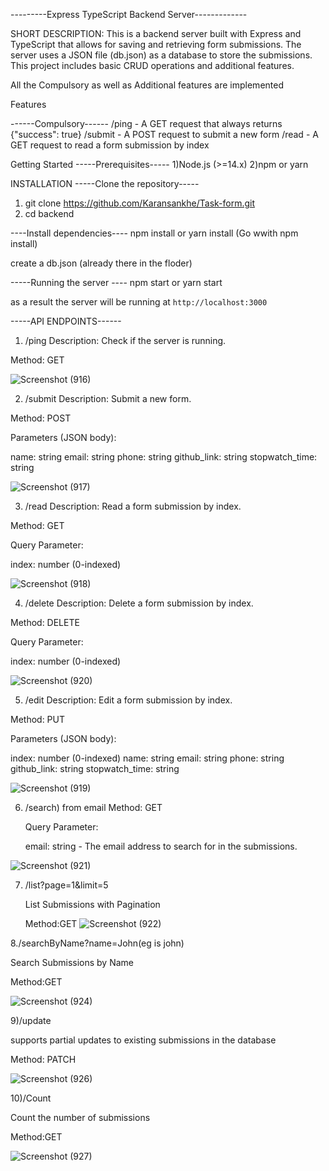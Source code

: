 ---------Express TypeScript Backend Server-------------

SHORT DESCRIPTION: This is a backend server built with Express and TypeScript that allows for saving and retrieving form submissions. The server uses a JSON file (db.json) as a database to store the submissions. This project includes basic CRUD operations and additional features.

All the Compulsory as well as Additional features are implemented 


Features


------Compulsory------
/ping - A GET request that always returns {"success": true}
/submit - A POST request to submit a new form
/read - A GET request to read a form submission by index




Getting Started
-----Prerequisites-----
1)Node.js (>=14.x)
2)npm or yarn

INSTALLATION
-----Clone the repository-----
1) git clone https://github.com/Karansankhe/Task-form.git
2) cd backend


----Install dependencies----
npm install 
or yarn install 
(Go wwith npm install)


create a db.json (already there in the floder)


-----Running the server ----
npm start 
or 
yarn start

as a result the server will be running at `http://localhost:3000`

-----API ENDPOINTS------
1. /ping
Description: Check if the server is running.

Method: GET


![Screenshot (916)](https://github.com/Karansankhe/Task-form/assets/98593148/c49843b2-8c69-48e1-a48f-83ee20e0f97b)

2. /submit
Description: Submit a new form.

Method: POST

Parameters (JSON body):

name: string
email: string
phone: string
github_link: string
stopwatch_time: string

![Screenshot (917)](https://github.com/Karansankhe/Task-form/assets/98593148/01ec59b7-47d1-4eb2-b47e-78b6c63317eb)


3. /read
Description: Read a form submission by index.

Method: GET

Query Parameter:

index: number (0-indexed)


![Screenshot (918)](https://github.com/Karansankhe/Task-form/assets/98593148/5bd7aebb-c12c-4daa-8ecd-9df70d6ad4cb)


4. /delete
Description: Delete a form submission by index.

Method: DELETE

Query Parameter:

index: number (0-indexed)


![Screenshot (920)](https://github.com/Karansankhe/Task-form/assets/98593148/df1027fd-a5b3-4185-ba18-a8375c8661a1)


5. /edit
Description: Edit a form submission by index.

Method: PUT

Parameters (JSON body):

index: number (0-indexed)
name: string
email: string
phone: string
github_link: string
stopwatch_time: string

![Screenshot (919)](https://github.com/Karansankhe/Task-form/assets/98593148/a870e7e3-bf60-453c-a4c1-55ce90da8f8f)

6. /search) from email
   Method: GET

   Query Parameter:

   email: string - The email address to search for in the submissions.

   
![Screenshot (921)](https://github.com/Karansankhe/Task-form/assets/98593148/2393320a-cd58-4dc1-b3e0-b78df1a579d1)


7. /list?page=1&limit=5

   List Submissions with Pagination
   
   Method:GET
![Screenshot (922)](https://github.com/Karansankhe/Task-form/assets/98593148/95d91a27-f1a6-4ba3-a98d-71a60fc29fce)

8./searchByName?name=John(eg is john)

Search Submissions by Name


Method:GET

![Screenshot (924)](https://github.com/Karansankhe/Task-form/assets/98593148/825424ae-28fa-4798-b1b9-0efd4f6acd16)

9)/update

supports partial updates to existing submissions in the database

Method: PATCH

![Screenshot (926)](https://github.com/Karansankhe/Task-form/assets/98593148/cccd7793-7849-4077-80ea-767e09ac1f38)

10)/Count

Count the number of submissions

Method:GET

![Screenshot (927)](https://github.com/Karansankhe/Task-form/assets/98593148/f07c69a6-390f-45b0-a9d5-22731522f5bd)

